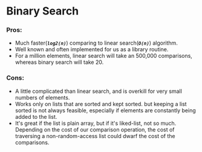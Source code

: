 # Binary Search

### Pros:
* Much faster(**_`log2(n)`_**) comparing to linear search(**_`O(n)`_**) algorithm.
* Well known and often implemented for us as a library routine.
* For a million elements, linear search will take an 500,000 comparisons, whereas binary search will take 20.

### Cons:
* A little complicated than linear search, and is overkill for very small numbers of elements.
* Works only on lists that are sorted and kept sorted. but keeping a list sorted is not always feasible, especially if elements are constantly being added to the list.
* It's great if the list is plain array, but if it's liked-list, not so much. Depending on the cost of our comparison operation, the cost of traversing a non-random-access list could dwarf the cost of the comparisons.
